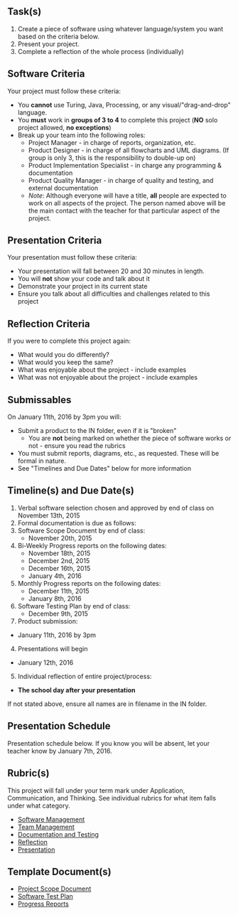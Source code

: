 Task(s)
-------
1. Create a piece of software using whatever language/system you want based on the criteria below.
2. Present your project.
3. Complete a reflection of the whole process (individually)

Software Criteria
--------
Your project must follow these criteria:
* You **cannot** use Turing, Java, Processing, or any visual/"drag-and-drop" language.
* You **must** work in **groups of 3 to 4** to complete this project (**NO** solo project allowed, **no exceptions**)
* Break up your team into the following roles:
  * Project Manager - in charge of reports, organization, etc.
  * Product Designer - in charge of all flowcharts and UML diagrams. (If group is only 3, this is the responsibility to double-up on)
  * Product Implementation Specialist - in charge any programming & documentation
  * Product Quality Manager - in charge of quality and testing, and external documentation
  * _Note_: Although everyone will have a title, **all** people are expected to work on all aspects of the project.  The person named above will be the main contact with the teacher for that particular aspect of the project.

Presentation Criteria
-----------
Your presentation must follow these criteria:
* Your presentation will fall between 20 and 30 minutes in length.
* You will **not** show your code and talk about it
* Demonstrate your project in its current state
* Ensure you talk about all difficulties and challenges related to this project

Reflection Criteria
-----------
If you were to complete this project again:
* What would you do differently?
* What would you keep the same?
* What was enjoyable about the project - include examples
* What was not enjoyable about the project - include examples

Submissables
------------
On January 11th, 2016 by 3pm you will:
* Submit a product to the IN folder, even if it is "broken"
  * You are **not** being marked on whether the piece of software works or not - ensure you read the rubrics
* You must submit reports, diagrams, etc., as requested. These will be formal in nature.
* See "Timelines and Due Dates" below for more information

Timeline(s) and Due Date(s)
----------
1. Verbal software selection chosen and approved by end of class on November 13th, 2015
2. Formal documentation is due as follows:
  1. Software Scope Document by end of class:
	  * November 20th, 2015
  2. Bi-Weekly Progress reports on the following dates:
	  * November 18th, 2015
	  * December 2nd, 2015
	  * December 16th, 2015
	  * January 4th, 2016
  3. Monthly Progress reports on the following dates:
	  * December 11th, 2015
	  * January 8th, 2016
  4. Software Testing Plan by end of class:
	  * December 9th, 2015
3. Product submission:
  * January 11th, 2016 by 3pm
4. Presentations will begin 
  * January 12th, 2016
5. Individual reflection of entire project/process:
  * **The school day after your presentation**

If not stated above, ensure all names are in filename in the IN folder.

Presentation Schedule
----------------------
Presentation schedule below. If you know you will be absent, let your teacher know by January 7th, 2016.


Rubric(s)
---------
This project will fall under your term mark under Application, Communication, and Thinking. See individual rubrics for what item falls under what category.
* [Software Management](http://www.mrseidel.com/rubrics/ICS4U/ICS4U_-_Software_Management_(Software_Management).pdf)
* [Team Management](http://www.mrseidel.com/rubrics/ICS4U/ICS4U_-_Software_Management_(Team_Management).pdf)
* [Documentation and Testing](http://www.mrseidel.com/rubrics/ICS4U/ICS4U_-_Software_Management_(Documentation_and_Testing).pdf)
* [Reflection](http://www.mrseidel.com/rubrics/ICS4U/ICS4U_-_Software_Management_(Reflection).pdf)
* [Presentation](http://www.mrseidel.com/rubrics/ICS4U/ICS4U_-_Long_Term_Presentation.pdf)

Template Document(s)
--------------------
* [Project Scope Document](http://www.mrseidel.com/rubrics/ICS4U/TemplateDocuments/Project_Scope_Document_(student_template).docx)
* [Software Test Plan](http://www.mrseidel.com/rubrics/ICS4U/TemplateDocuments/Software_Test_Plan_(student_template).docx)
* [Progress Reports](http://www.mrseidel.com/rubrics/ICS4U/TemplateDocuments/Progress_Reports.docx)
